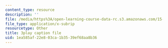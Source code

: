 ```yaml
---
content_type: resource
description: ''
file: /media/https%3A/open-learning-course-data-rc.s3.amazonaws.com/15-390-new-enterprises-spring-2013/1ea585af22e803ca1b3539ef68aa8b36_oD7X3KvJAVk.srt
file_type: application/x-subrip
resourcetype: Other
title: 3play caption file
uid: 1ea585af-22e8-03ca-1b35-39ef68aa8b36
---
```


